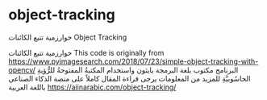 # object-tracking
خوارزمية تتبع الكائنات Object Tracking

خوارزمية تتبع الكائنات This code is originally from https://www.pyimagesearch.com/2018/07/23/simple-object-tracking-with-opencv/ البرنامج مكتوب بلغة البرمجة بايثون واستخدام المكتبةُ المفتوحةُ للرُّؤيةِ الحاسُوبيَّةِ 
للمزيد من المعلومات يرجى قراءة المقال كاملاً على منصة الذكاء الصناعي باللغة العربية https://aiinarabic.com/object-tracking/
